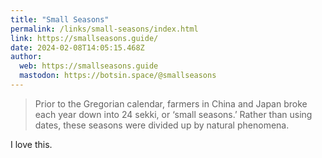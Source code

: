 ```yaml
---
title: "Small Seasons"
permalink: /links/small-seasons/index.html
link: https://smallseasons.guide/
date: 2024-02-08T14:05:15.468Z
author: 
  web: https://smallseasons.guide
  mastodon: https://botsin.space/@smallseasons
---
```


> Prior to the Gregorian calendar, farmers in China and Japan broke each year down into 24 sekki, or ‘small seasons.’ Rather than using dates, these seasons were divided up by natural phenomena.

I love this.
